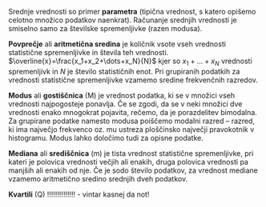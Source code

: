Srednje vrednosti so primer **parametra** (tipična vrednost, s katero opišemo celotno množico podatkov naenkrat). Računanje srednjih vrednosti je smiselno samo za številske spremenljivke (razen modusa).

**Povprečje** ali **aritmetična sredina** je količnik vsote vseh vrednosti statistične spremenljivke in števila teh vrednosti.
$\overline{x}=\frac{x_1+x_2+\dots+x_N}{N}$
kjer so $x_1+\dots+x_N$ vrednosti spremenljivk in $N$ je število statističnih enot.
Pri grupiranih podatkih za vrednosti statistične spremenljivke vzamemo sredine frekvenčnih razredov.

**Modus** ali **gostiščnica** (M) je vrednost podatka, ki se v množici vseh vrednosti najpogosteje ponavlja. Če se zgodi, da se v neki množici dve vrednosti enako mnogokrat pojavita, rečemo, da je porazdelitev bimodalna.
Za grupirane podatke namesto modusa poiščemo modalni razred – razred, ki ima največjo frekvenco oz. mu ustreza ploščinsko največji pravokotnik v histogramu.
Modus lahko določimo tudi za opisne podatke.

**Mediana** ali **središčnica** (m) je tista vrednost statistične spremenljivke, pri kateri je polovica vrednosti večjih ali enakih, druga polovica vrednosti pa manjših ali enakih od nje. Če je sodo število podatkov, za vrednost mediane vzamemo aritmetično sredino srednjih dveh podatkov.

**Kvartili** (Q) !!!!!!!!!!!!!! - vintar kasnej da not!